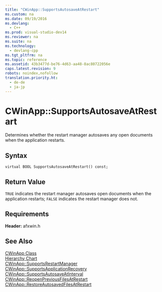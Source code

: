 ```yaml
---
title: "CWinApp::SupportsAutosaveAtRestart"
ms.custom: na
ms.date: 09/19/2016
ms.devlang: 
  - C++
ms.prod: visual-studio-dev14
ms.reviewer: na
ms.suite: na
ms.technology: 
  - devlang-cpp
ms.tgt_pltfrm: na
ms.topic: reference
ms.assetid: 43b3477d-be76-4d63-aa48-8ac80722056e
caps.latest.revision: 9
robots: noindex,nofollow
translation.priority.ht: 
  - de-de
  - ja-jp
---
```

# CWinApp::SupportsAutosaveAtRestart
Determines whether the restart manager autosaves any open documents when the application restarts.  
  
## Syntax  
  
```  
virtual BOOL SupportsAutosaveAtRestart() const;  
```  
  
## Return Value  
 `TRUE` indicates the restart manager autosaves open documents when the application restarts; `FALSE` indicates the restart manager does not.  
  
## Requirements  
 **Header:** afxwin.h  
  
## See Also  
 [CWinApp Class](../vs140/CWinApp-Class.md)   
 [Hierarchy Chart](../vs140/Hierarchy-Chart.md)   
 [CWinApp::SupportsRestartManager](../vs140/CWinApp--SupportsRestartManager.md)   
 [CWinApp::SupportsApplicationRecovery](../vs140/CWinApp--SupportsApplicationRecovery.md)   
 [CWinApp::SupportsAutosaveAtInterval](../vs140/CWinApp--SupportsAutosaveAtInterval.md)   
 [CWinApp::ReopenPreviousFilesAtRestart](../vs140/CWinApp--ReopenPreviousFilesAtRestart.md)   
 [CWinApp::RestoreAutosavedFilesAtRestart](../vs140/CWinApp--RestoreAutosavedFilesAtRestart.md)